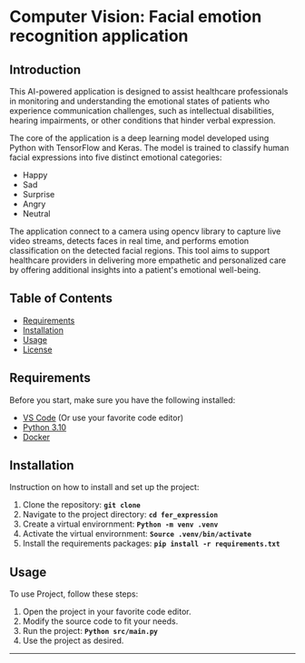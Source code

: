 # **Computer Vision: Facial emotion recognition application**

## **Introduction**
This AI-powered application is designed to assist healthcare professionals in monitoring and understanding the emotional states of patients who experience communication challenges, such as intellectual disabilities, hearing impairments, or other conditions that hinder verbal expression.

The core of the application is a deep learning model developed using Python with TensorFlow and Keras. The model is trained to classify human facial expressions into five distinct emotional categories:
- Happy
- Sad
- Surprise
- Angry
- Neutral

The application connect to a camera using opencv library to capture live video streams, detects faces in real time, and performs emotion classification on the detected facial regions. This tool aims to support healthcare providers in delivering more empathetic and personalized care by offering additional insights into a patient's emotional well-being.

## **Table of Contents**

- [Requirements](#requirements)
- [Installation](#installation)
- [Usage](#usage)
- [License](#license)

## **Requirements**

Before you start, make sure you have the following installed:

- [VS Code](https://code.visualstudio.com/download)  (Or use your favorite code editor)
- [Python 3.10](https://www.python.org/downloads/)
- [Docker](https://www.docker.com/get-started)

## **Installation**

Instruction on how to install and set up the project:

1. Clone the repository: **`git clone`**
2. Navigate to the project directory: **`cd fer_expression`**
3. Create a virtual envirornment: **`Python -m venv .venv`**
4. Activate the virtual envirornment: **`Source .venv/bin/activate`**
5. Install the requirements packages: **`pip install -r requirements.txt`**

## **Usage**

To use Project, follow these steps:

1. Open the project in your favorite code editor.
2. Modify the source code to fit your needs.
3. Run the project: **`Python src/main.py`**
5. Use the project as desired.
--------
